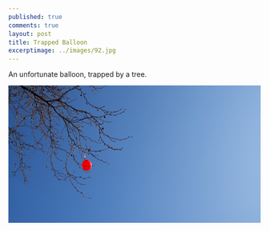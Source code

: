 ```yaml
---
published: true
comments: true
layout: post
title: Trapped Balloon
excerptimage: ../images/92.jpg
---
```


An unfortunate balloon, trapped by a tree. 

[![Image 92/365	25mm	f/7.1	ISO400	1/3200](../images/92.jpg)](https://www.flickr.com/photos/tmadhavan/17053268402/)